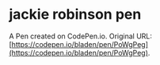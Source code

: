 # jackie robinson pen

A Pen created on CodePen.io. Original URL: [https://codepen.io/bladen/pen/PoWgPeg](https://codepen.io/bladen/pen/PoWgPeg).



